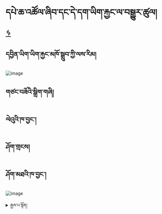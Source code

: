 # དཔེ་ཆ་འཚོལ་ཞིབ་དང་དེ་དག་ཡིག་རྐྱང་ལ་བསྒྱུར་ཚུལ། [ ᛃ ](en/mt/english-etexts.md)


## དབྱིན་ཡིག་ཡིག་རྐྱང་མཁོ་སྒྲུབ་ཀྱི་ལས་རིམ།
![image](https://user-images.githubusercontent.com/17675331/219353474-f8079425-f2cd-415f-b9fd-1c4d6b9c02c1.png)


## གཙང་བཟོའི་སྒྲིག་གཞི།

## ལེའུའི་ཁ་བྱང་།

## ཤོག་གྲངས།

## ཤོག་མཐའི་ཁ་བྱང་།
![image](https://user-images.githubusercontent.com/17675331/219356270-e96d920e-689d-48e5-84d9-004423498431.png)

<details>
  <summary>རྒྱས་པ་སྟོན།</summary>

## དང་པོ། མཚན་བྱང་འཚོལ་ཞིབ་དང་འཕྲུལ་དེབ་ཕབ་ལེན་བྱ་ཚུལ།

<iframe width="911" height="513" src="https://www.youtube.com/embed/qv2UBxyjrzg" title="Get title and download from libgen" frameborder="0" allow="accelerometer; autoplay; clipboard-write; encrypted-media; gyroscope; picture-in-picture; web-share" allowfullscreen></iframe>



 ## མཚན་བྱང་འཚོལ་ཞིབ་བྱ་རྒྱུ་ལ་ཐབས་ལམ་གཉིས་ཡོད།
  
  
ཐབས་ལམ་དང་པོ། མཚན་བྱང་སྟེང་དུ་ཡོད་པའི་དྲྭ་རྟགས་ལ་སྣུན།
  
 ![image](https://user-images.githubusercontent.com/124126972/219266745-4354b9fd-a3e1-4e2b-9276-8c20f3ab4833.png)

  ཐབས་ལམ་གཉིས་པ། 1. goole search ནང་དུ་དཔེ་མཛོད་ibgen ཞེས་པ་དེ་འཚོལ།
  
  ![image](https://user-images.githubusercontent.com/124126972/219565257-28592766-0db8-429c-bade-d33bb32fce90.png)
  
  2. search ཟེར་བའི་སྟོང་ཆ་དེ་ནང་དུ་རྩོམ་པ་པོ་མཚན་བྱང་འཚོལ་ཞིབ་བྱེད།
  
 ![image](https://user-images.githubusercontent.com/124126972/219563864-942ea3c3-9092-45dc-8a02-b7bc02cb03be.png)

 ## འཕྲུལ་དེབ་ཕབ་ལེན་བྱ་ཚུལ།
  
 1. རྩོམ་པ་པོ་མཚན་གྱི་ཐོག་ཏུ་སྣུན།
  
  ![image](https://user-images.githubusercontent.com/124126972/219273906-6236c122-3305-4e9f-932f-249f8c78cb12.png)

 2. དepub དང་ pdf གང་རུང་སྣུན་ཀྱང་འགྲིག། (epub ལ་སྣུན།)
  
  ![image](https://user-images.githubusercontent.com/124126972/219274754-859fd141-0d52-4f92-8cf3-ee32c1dd735f.png)

 3. དེབ་འདིའི་པར་ཀྱི་ཐོག་ཏུ་སྣུན།
  
  ![image](https://user-images.githubusercontent.com/124126972/219564529-467e1185-cbe1-4cb7-a51a-b3e7f7d26865.png)

 4. མཐའ་མ་getཞེས་པ་ལ་སྣོན་ནས་འཕྲུལ་དེབ་ཕབ་ལེན་བྱེད་ཐུབ།
  
  ![image)](https://user-images.githubusercontent.com/124126972/219563149-fd32e444-96bb-48f6-8040-066c9190a1bc.png)

  
  <details>
  <summary>རྒྱས་པ་སྟོན།</summary>
 

## གཉིས་པ། འཕྲུལ་དེབ་ཡིག་རྐྱང་ལ་བསྒྱུར་ཚུལ།

<iframe width="911" height="513" src="https://www.youtube.com/embed/hwZm9l6p_-g" title="Convert epub and cleanup file" frameborder="0" allow="accelerometer; autoplay; clipboard-write; encrypted-media; gyroscope; picture-in-picture; web-share" allowfullscreen></iframe>


    ## འཕྲུལ་དེབ་ཡིག་རྐྱང་ལ་བསྒྱུར་ཚུལ།

   1.ཐོག་མར་calibreསྒོ་ཕྱེ།
    
 ![image](https://user-images.githubusercontent.com/124126972/219547938-82ec4fb4-79b3-40dd-91cc-ee7b200959dc.png)

   2.formats ལ་སྣུན།
    
 ![image](https://user-images.githubusercontent.com/124126972/219553270-25688c5a-f295-4ee6-ae74-cde400d50328.png)

   3.convert book ལ་སྣུན་མ་ཐག་bulk convert ལ་ཡང་སྣུན།
    
 ![image](https://user-images.githubusercontent.com/124126972/219553727-708fc422-f88c-4871-b93f-7e5b6870aa5e.png)

    4.ལག་གཡས་པ་ཕྱོགས་སུ་ཡོད་པའི་output format ཁ་སྐོང་ན་txtཞེས་པ་སྣུན།
    
 ![image](https://user-images.githubusercontent.com/124126972/219554693-6762f216-9e08-4868-8c7a-f17e3407cc43.png)

## ཡིག་རྐྱང་ལ་ཇི་ལྟར་ལྟ་དགོས་ཚུལ།

    txt ཡང་ན་ click to open ལ་སྣུན།
    
 ![image](https://user-images.githubusercontent.com/124126972/219552871-1dba49ec-d2d6-45ab-b421-657efb86c02b.png)

## རྩོམ་བསྒྱུར་བྱེད་སའི་མཉན་ཆས།

         སྒེའུ་ཁུང་རྟགས་ཅན།-notebook

         ཀུ་ཤུ་རྟགས་ཅན།-text editor

## རྩོམ་བསྒྱུར་བྱེད་དགོས་དོན་ནི།

   foot note དང་རི་མོ་ལ་སོགས་པ་མི་དགོས་པ་རྣམས་གཙང་བཤུ་བྱ་དགོས་པ།

## རྩོམ་བསྒྱུར་གཙང་བཤུ་བྱེད་སྟངས་ནི།

  1. ཡིག་རྐྱང་བཟོ་ཚར་བའི་folderའདི་ལ་རྩི་རྩི་གཡས་སྣུན་བྱེད་ནས་open with ཁ་ཐུག་notepadལ་སྣུན།
    
 ![image](https://user-images.githubusercontent.com/124126972/219555100-d30b7249-5087-4a3c-a14f-867ef954edb2.png)

  2.ཡི་གེ་མི་དགོས་པ་ཞིག་ལ་སྟགས་རྒྱག།
    
 ![image](https://user-images.githubusercontent.com/124126972/219555581-08ac85ff-302b-4ef4-8824-d77d23614c5e.png)

3.དེ་ནས་editབྱེད་replaceལ་སྣུན།
    
![image](https://user-images.githubusercontent.com/124126972/219556243-26245c27-8fda-471f-8a67-86a65ecc2fe6.png)

4. ཡི་གེ་བསྒྱུར་དགོས་པ་འདི་replaceནང་དུ་བྲིས།

           གལ་སྲིད་ཡི་གེ་གཅིག་རང་བསྒྱུར་བཅོས་བྱེད་དགོས་ན་replaceསྣུན།

           ག་ལ་སྲིད་ཡི་གེ་ཆ་ཚང་བསྒྱུར་བཅོས་བྱེད་དགོས་ན་replace allསྣུན།
    
 ![image](https://user-images.githubusercontent.com/124126972/219556721-7ae8543c-f3d1-48d9-92f6-1466b4cc530c.png)

## མཐའ་མ་ཉར་ཚག་་saveབྱེད་སྟངས་ནི།

 fileནས་saveཡང་ན་save asལ་ཉར་ཚག་བྱེད།
    
 ![image](https://user-images.githubusercontent.com/124126972/219557802-c547a2f5-6b4e-4614-b97f-87ce4aca7150.png)
    
 <details>
 <summary>རྒྱས་པ་སྟོན།</summary>
    
  
  ## གསུམ་པ། PDF ཕབ་ལེན་དང་ཡིག་རྐྱང་ལ་བསྒྱུར་ཚུལ།

<iframe width="911" height="513" src="https://www.youtube.com/embed/rsCvvePGHu4" title="Get pdf and convert it to txt" frameborder="0" allow="accelerometer; autoplay; clipboard-write; encrypted-media; gyroscope; picture-in-picture; web-share" allowfullscreen></iframe>

 
## PDF ཕབ་ལེན་བྱེད་སྟངས།
       
  1.དཔེ་ཆའི་མཚན་གཞུང་འོག་ཏུ་PDFཞེས་པ་དེ་སྣོན།

  2.རི་མོ་ཐོག་ཏུ་སྣོན་ནས་getཞེས་པ་དེ་ལ་ཡང་སྣོན་པ་དང་ཕབ་ལེན་བྱེད་བཞིན་པའི་སྐབས་རེད།


## PDFཡིག་རྐྱང་ལ་བསྒྱུར་ཚུལ།
       
1.དྲྭ་ལམ་ནས་pdf to text.com ཞེས་པ་འདི་སྣོན་ནས་ཁ་ཐུག་ནང་འཇུག་བྱེད།

2.དེ་ནས་སོ་སོར་ཕབ་ལེན་བྱེད་སའི་མཚན་པབལྟས་ནས་notebookཀྱི་པར་དེ་ལ་རྩི་རྩི་གཡས་སྣུན་བྱས་ནས་open with note pad བྱེད།

## དྲྭཐག་ཁ་བྱང་གཙང་བཟོ་བྱེད་སྟངས།

.ལག་པ་གཡོན་ཕྱོགས་སུ་edit སྣུན་ནས་replace བྱོས།
       
## fileནས་saveཡང་ན་save asལ་ཉར་ཚག་བྱེད།

  
    
    
    
    
    
    
    
    
  








